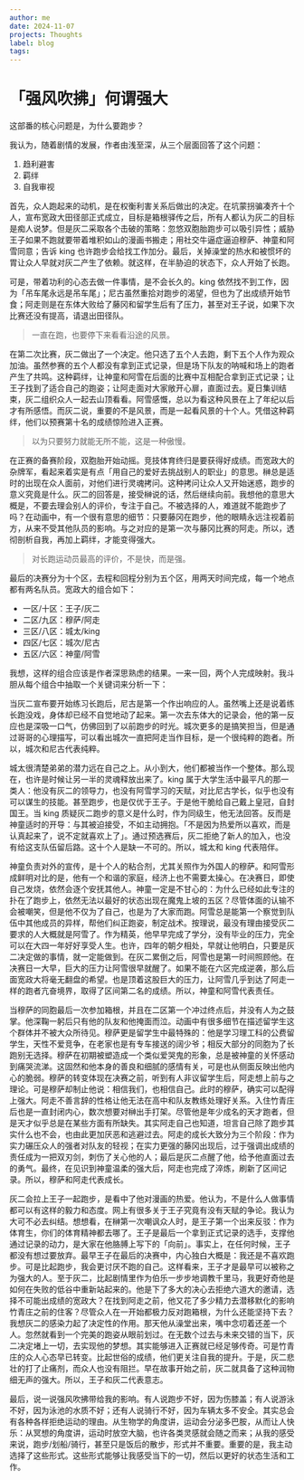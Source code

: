 ```yaml
---
author: me
date: 2024-11-07
projects: Thoughts
label: blog
tags:
---
```


# 「强风吹拂」何谓强大

这部番的核心问题是，为什么要跑步？

我认为，随着剧情的发展，作者由浅至深，从三个层面回答了这个问题：

1. 趋利避害
2. 羁绊
3. 自我审视

首先，众人跑起来的动机，是在权衡利害关系后做出的决定。在坑蒙拐骗凑齐十个人，宣布宽政大田径部正式成立，目标是箱根驿传之后，所有人都认为灰二的目标是痴人说梦。但是灰二采取各个击破的策略：忽悠双胞胎跑步可以吸引异性；威胁王子如果不跑就要带着堆积如山的漫画书搬走；用社交牛逼症逼迫穆萨、神童和阿雪同意；告诉 king 也许跑步会给找工作加分。最后，关掉澡堂的热水和被惯坏的胃让众人早就对灰二产生了依赖。就这样，在半胁迫的状态下，众人开始了长跑。

可是，带着功利的心态去做一件事情，是不会长久的。king 依然找不到工作，因为「吊车尾永远是吊车尾」；尼古虽然重拾对跑步的渴望，但也为了出成绩开始节食；阿走则是在东体大败给了藤冈和留学生后有了压力，甚至对王子说，如果下次比赛还没有提高，请退出田径队。

>一直在跑，也要停下来看看沿途的风景。

在第二次比赛，灰二做出了一个决定。他只选了五个人去跑，剩下五个人作为观众加油。虽然参赛的五个人都没有拿到正式记录，但是场下队友的呐喊和场上的跑者产生了共鸣。这种羁绊，让神童和阿雪在后面的比赛中互相配合拿到正式记录；让王子找到了适合自己的跑姿；让阿走面对大家敞开心扉，直面过去。夏日集训结束，灰二组织众人一起去山顶看看。阿雪感慨，总以为看这种风景在上了年纪以后才有所感悟。而灰二说，重要的不是风景，而是一起看风景的十个人。凭借这种羁绊，他们以预赛第十名的成绩惊险进入正赛。

>以为只要努力就能无所不能，这是一种傲慢。

在正赛的备赛阶段，双胞胎开始动摇。竞技体育终归是要获得好成绩。而宽政大的杂牌军，看起来着实是有点「用自己的爱好去挑战别人的职业」的意思。榊总是适时的出现在众人面前，对他们进行灵魂拷问。这种拷问让众人又开始迷惑，跑步的意义究竟是什么。灰二的回答是，接受榊说的话，然后继续向前。我想他的意思大概是，不要去理会别人的评价，专注于自己。不被选择的人，难道就不能跑步了吗？在动画中，有一个很有意思的细节：只要藤冈在跑步，他的眼睛永远注视着前方，从来不受其他队员的影响。与之对应的是第一次与藤冈比赛的阿走。所以，透彻剖析自我，再加上羁绊，才能变得强大。

>对长跑运动员最高的评价，不是快，而是强。

最后的决赛分为十个区，去程和回程分别为五个区，用两天时间完成，每一个地点都有两名队员。宽政大的组合如下：

 - 一区/十区：王子/灰二
 - 二区/九区：穆萨/阿走
 - 三区/八区：城太/king
 - 四区/七区：城次/尼古
 - 五区/六区：神童/阿雪

我想，这样的组合应该是作者深思熟虑的结果。一来一回，两个人完成映射。我斗胆从每个组合中抽取一个关键词来分析一下：

当灰二宣布要开始练习长跑后，尼古是第一个作出响应的人。虽然嘴上还是说着练长跑没戏，身体却已经不自觉地动了起来。第一次去东体大的记录会，他的第一反应也是深吸一口气，仿佛回到了以前跑步的时光。城次更多的是搞笑担当，但是通过哥哥的心理描写，可以看出城次一直把阿走当作目标，是一个很纯粹的跑者。所以，城次和尼古代表纯粹。

城太很清楚弟弟的潜力远在自己之上。从小到大，他们都被当作一个整体。那么现在，也许是时候让另一半的灵魂释放出来了。king 属于大学生活中最平凡的那一类人：他没有灰二的领导力，也没有阿雪学习的天赋，对比尼古学长，似乎也没有可以谋生的技能。甚至跑步，也是仅优于王子。于是他干脆给自己戴上皇冠，自封国王。当 king 质疑灰二跑步的意义是什么时，作为同级生，他无法回答。反而是神童适时的开导：与其被迫接受，不如主动拥抱。「不是因为热爱所以喜欢，而是认真起来了，说不定就喜欢上了」。通过预选赛后，灰二拒绝了新人的加入，也没有给这支队伍留后路。这十个人是缺一不可的。所以，城太和 king 代表陪伴。

神童负责对外的宣传，是十个人的粘合剂，尤其关照作为外国人的穆萨。和阿雪形成鲜明对比的是，他有一个和谐的家庭，经济上也不需要太操心。在决赛日，即使自己发烧，依然会逐个安抚其他人。神童一定是不甘心的：为什么已经如此专注的扑在了跑步上，依然无法以最好的状态出现在魔鬼上坡的五区？尽管体面的认输不会被嘲笑，但是他不仅为了自己，也是为了大家而跑。阿雪总是能第一个察觉到队伍中其他成员的异样，帮他们纠正跑姿，制定战术。按理说，最没有理由接受灰二要求的人大概就是阿雪了。作为精英，他早早完成了学分，没有毕业的压力，完全可以在大四一年好好享受人生。也许，四年的朝夕相处，早就让他明白，只要是灰二决定做的事情，就一定能做到。在灰二累倒之后，阿雪也是第一时间照顾他。在决赛日一大早，巨大的压力让阿雪很早就醒了。如果不能在六区完成逆袭，那么后面宽政大将毫无翻盘的希望。也是顶着这股巨大的压力，让阿雪几乎到达了阿走一样的跑者亢奋境界，取得了区间第二名的成绩。所以，神童和阿雪代表责任。

当穆萨的同胞最后一次参加箱根，并且在二区第一个冲过终点后，并没有人为之鼓掌。他深鞠一躬后只有他的队友和他掩面而泣。动画中有很多细节在描述留学生这个群体并不被大众所待见。穆萨更是留学生中最特殊的：他是学习理工科的公费留学生，天性不爱竞争，在老家也是有专车接送的阔少爷；相反大部分的同胞为了长跑别无选择。穆萨在初期被塑造成一个类似爱哭鬼的形象，总是被神童的关怀感动到痛哭流涕。这固然和他本身的善良和细腻的感情有关，可是也从侧面反映出他内心的脆弱。穆萨的转变体现在决赛之前，听到有人非议留学生后，阿走想上前与之理论。可是穆萨却制止他说：相信我们，也相信自己。此时的穆萨，确实可以配得上强大。阿走不善言辞的性格让他无法在高中和队友教练处理好关系。入住竹青庄后也是一直封闭内心，数次想要对榊出手打架。尽管他是年少成名的天才跑者，但是天才似乎总是在某些方面有所缺失。其实阿走自己也知道，坦言自己除了跑步其实什么也不会，也由此更加厌恶和逃避过去。阿走的成长大致分为三个阶段：作为实力碾压众人的强者对队友的轻视；在实力更强的藤冈出现后，过于强调出成绩的责任成为一把双刃剑，刺伤了关心他的人；最后是灰二点醒了他，给予他直面过去的勇气。最终，在见识到神童温柔的强大后，阿走也完成了淬炼，刷新了区间记录。所以，穆萨和阿走代表成长。

灰二会拉上王子一起跑步，是看中了他对漫画的热爱。他认为，不是什么人做事情都可以有这样的毅力和态度。网上有很多关于王子究竟有没有天赋的争论。我认为大可不必去纠结。想想看，在榊第一次嘲讽众人时，是王子第一个出来反驳：作为体育生，你们的体育精神都去哪了。王子是最后一个拿到正式记录的选手，支撑他通过记录的动力，是大家在他胳膊上写下的「向前」。事实上，在任何时候，王子都没有想过要放弃。最早王子在最后的决赛中，内心独白大概是：我还是不喜欢跑步。可是比起跑步，我会更讨厌不跑的自己。这样看来，王子才是最早可以被称之为强大的人。至于灰二，比起剧情里作为伯乐一步步地调教千里马，我更好奇他是如何在失败的低谷中重新站起来的。他是下了多大的决心去拒绝六道大的邀请，选择不可能出成绩的宽政大？在找到阿走之前，他又花了多少精力去潜移默化的影响竹青庄之前的住客？尽管众人在一开始都极力反对跑箱根，为什么还能坚持下去？我想灰二的感染力起了决定性的作用。那天他从澡堂出来，嘴中念叨着还差一个人。忽然就看到一个完美的跑姿从眼前划过。在无数个过去与未来交错的当下，灰二决定堵上一切，去实现他的梦想。其实能够进入正赛就已经足够传奇。可是竹青庄的众人心态早已转变。比起世俗的成绩，他们更关注自我的提升。于是，灰二悲壮的打了止痛剂，而众人也没有阻拦。早在故事开始之前，灰二就具备了这种润物细无声的强大。所以，王子和灰二代表意志。

最后，说一说强风吹拂带给我的影响。有人说跑步不好，因为伤膝盖；有人说游泳不好，因为泳池的水质不好；还有人说骑行不好，因为车辆太多不安全。其实总会有各种各样拒绝运动的理由。从生物学的角度讲，运动会分泌多巴胺，从而让人快乐：从冥想的角度讲，运动时放空大脑，也许各类灵感就会随之而来；从我的感受来说，跑步/划船/骑行，甚至只是饭后的散步，形式并不重要。重要的是，我主动选择了这些形式。这些形式能够让我感受当下的一切，然后以更好的状态生活和工作。
